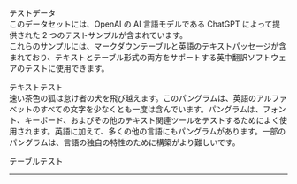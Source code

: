 テストデータ  
このデータセットには、OpenAI の AI 言語モデルである ChatGPT によって提供された 2 つのテストサンプルが含まれています。  
これらのサンプルには、マークダウンテーブルと英語のテキストパッセージが含まれており、テキストとテーブル形式の両方をサポートする英中翻訳ソフトウェアのテストに使用できます。  

テキストテスト  
速い茶色の狐は怠け者の犬を飛び越えます。このパングラムは、英語のアルファベットのすべての文字を少なくとも一度は含んでいます。パングラムは、フォント、キーボード、およびその他のテキスト関連ツールをテストするためによく使用されます。英語に加えて、多くの他の言語にもパングラムがあります。一部のパングラムは、言語の独自の特性のために構築がより難しいです。

テーブルテスト

---

